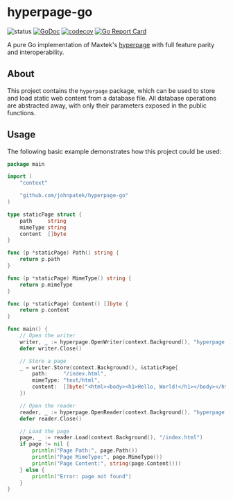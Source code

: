 # hyperpage-go

![status](https://github.com/johnpatek/hyperpage-go/actions/workflows/pipeline.yml/badge.svg)
[![GoDoc](https://godoc.org/github.com/golang/gddo?status.svg)](http://pkg.go.dev/github.com/johnpatek/hyperpage-go)
[![codecov](https://codecov.io/gh/johnpatek/hyperpage-go/branch/master/graph/badge.svg)](https://codecov.io/gh/johnpatek/hyperpage-go)
[![Go Report Card](https://goreportcard.com/badge/github.com/johnpatek/hyperpage-go)](https://goreportcard.com/report/github.com/johnpatek/hyperpage-go)

A pure Go implementation of Maxtek's [hyperpage](https://github.com/maxtek6/hyperpage) 
with full feature parity and interoperability.

## About

This project contains the `hyperpage` package, which can be used to store and load static 
web content from a database file. All database operations are abstracted away, with only 
their parameters exposed in the public functions.

## Usage

The following basic example demonstrates how this project could be used:

```go
package main

import (
	"context"

	"github.com/johnpatek/hyperpage-go"
)

type staticPage struct {
	path     string
	mimeType string
	content  []byte
}

func (p *staticPage) Path() string {
	return p.path
}

func (p *staticPage) MimeType() string {
	return p.mimeType
}

func (p *staticPage) Content() []byte {
	return p.content
}

func main() {
	// Open the writer
	writer, _ := hyperpage.OpenWriter(context.Background(), "hyperpage.db")
	defer writer.Close()

	// Store a page
	_ = writer.Store(context.Background(), &staticPage{
		path:     "/index.html",
		mimeType: "text/html",
		content:  []byte("<html><body><h1>Hello, World!</h1></body></html>"),
	})

	// Open the reader
	reader, _ := hyperpage.OpenReader(context.Background(), "hyperpage.db")
	defer reader.Close()

	// Load the page
	page, _ := reader.Load(context.Background(), "/index.html")
	if page != nil {
		println("Page Path:", page.Path())
		println("Page MimeType:", page.MimeType())
		println("Page Content:", string(page.Content()))
	} else {
		println("Error: page not found")
	}
}
```